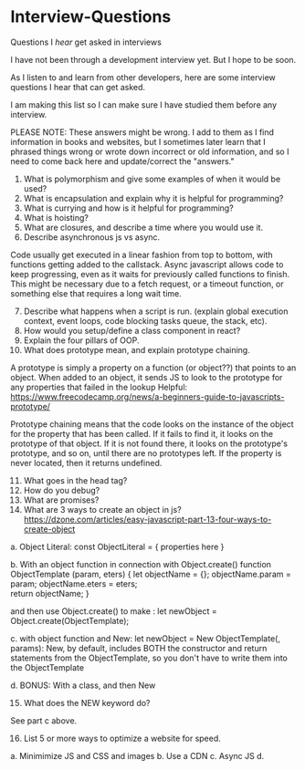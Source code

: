 # Interview-Questions
Questions I *hear* get asked in interviews

I have not been through a development interview yet. But I hope to be soon. 

As I listen to and learn from other developers, here are some interview questions I hear that can get asked.

I am making this list so I can make sure I have studied them before any interview. 

PLEASE NOTE: These answers might be wrong. I add to them as I find information in books and websites, but I sometimes later learn that I phrased things wrong or wrote down incorrect or old information, and so I need to come back here and update/correct the "answers."

1. What is polymorphism and give some examples of when it would be used?
2. What is encapsulation and explain why it is helpful for programming?
3. What is currying and how is it helpful for programming?
4. What is hoisting?
5. What are closures, and describe a time where you would use it.
6. Describe asynchronous js vs async. 

Code usually get executed in a linear fashion from top to bottom, with functions getting added to the callstack. Async javascript allows code to keep progressing, even as it waits for previously called functions to finish. This might be necessary due to a fetch request, or a timeout function, or something else that requires a long wait time.

7. Describe what happens when a script is run. (explain global execution context, event loops, code blocking tasks queue, the stack, etc). 
8. How would you setup/define a class component in react? 
9. Explain the four pillars of OOP. 
10. What does prototype mean, and explain prototype chaining.

A prototype is simply a property on a function (or object??) that points to an object. 
When added to an object, it sends JS to look to the prototype for any properties that failed in the lookup
Helpful: https://www.freecodecamp.org/news/a-beginners-guide-to-javascripts-prototype/ 

Prototype chaining means that the code looks on the instance of the object for the property that has been called. If it fails to find it, it looks on the prototype of that object. If it is not found there, it looks on the prototype's prototype, and so on, until there are no prototypes left. If the property is never located, then it returns undefined. 

11. What goes in the head tag? 
12. How do you debug? 
13. What are promises? 
14. What are 3 ways to create an object in js?
https://dzone.com/articles/easy-javascript-part-13-four-ways-to-create-object 

a. Object Literal:
  const ObjectLiteral = {
    properties here
  }

b. With an object function in connection with Object.create()
  function ObjectTemplate (param, eters) { 
    let objectName = {};
    objectName.param = param;
    objectName.eters = eters;  
    return objectName;
  }
  
   and then use Object.create() to make :
    let newObject = Object.create(ObjectTemplate);
    
  c. with object function and New:
    let newObject = New ObjectTemplate(, params):
    New, by default, includes BOTH the constructor and return statements from the ObjectTemplate, so you don't have to write them into the ObjectTemplate
  
  d. BONUS: With a class, and then New
  
15. What does the NEW keyword do?

See part c above.

16. List 5 or more ways to optimize a website for speed. 

a. Minimimize JS and CSS and images
b. Use a CDN
c. Async JS 
d. 

